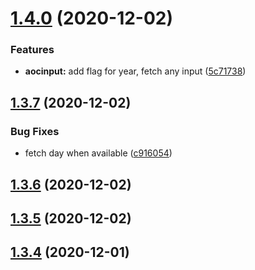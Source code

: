 # [1.4.0](https://github.com/dds/aoc2020/compare/v1.3.7...v1.4.0) (2020-12-02)


### Features

* **aocinput:** add flag for year, fetch any input ([5c71738](https://github.com/dds/aoc2020/commit/5c71738762ebea156c0d78d83d208ad1fb9cda1b))



## [1.3.7](https://github.com/dds/aoc2020/compare/v1.3.6...v1.3.7) (2020-12-02)


### Bug Fixes

* fetch day when available ([c916054](https://github.com/dds/aoc2020/commit/c916054363cc4ceb028434e14055dcfa1f7c87e1))



## [1.3.6](https://github.com/dds/aoc2020/compare/v1.3.5...v1.3.6) (2020-12-02)



## [1.3.5](https://github.com/dds/aoc2020/compare/v1.3.4...v1.3.5) (2020-12-02)



## [1.3.4](https://github.com/dds/aoc2020/compare/v1.3.3...v1.3.4) (2020-12-01)



